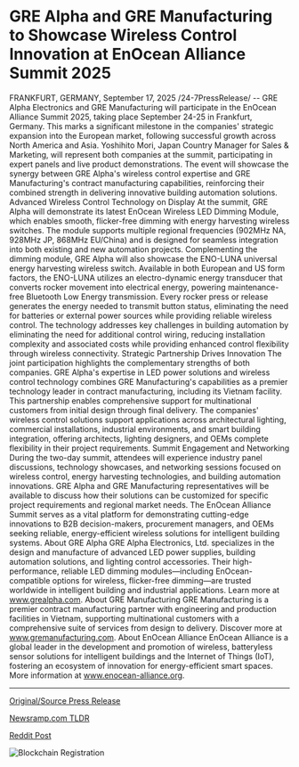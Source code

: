# GRE Alpha and GRE Manufacturing to Showcase Wireless Control Innovation at EnOcean Alliance Summit 2025

FRANKFURT, GERMANY, September 17, 2025 /24-7PressRelease/ -- GRE Alpha Electronics and GRE Manufacturing will participate in the EnOcean Alliance Summit 2025, taking place September 24-25 in Frankfurt, Germany. This marks a significant milestone in the companies' strategic expansion into the European market, following successful growth across North America and Asia.  Yoshihito Mori, Japan Country Manager for Sales & Marketing, will represent both companies at the summit, participating in expert panels and live product demonstrations.   The event will showcase the synergy between GRE Alpha's wireless control expertise and GRE Manufacturing's contract manufacturing capabilities, reinforcing their combined strength in delivering innovative building automation solutions.  Advanced Wireless Control Technology on Display  At the summit, GRE Alpha will demonstrate its latest EnOcean Wireless LED Dimming Module, which enables smooth, flicker-free dimming with energy harvesting wireless switches. The module supports multiple regional frequencies (902MHz NA, 928MHz JP, 868MHz EU/China) and is designed for seamless integration into both existing and new automation projects.  Complementing the dimming module, GRE Alpha will also showcase the ENO-LUNA universal energy harvesting wireless switch. Available in both European and US form factors, the ENO-LUNA utilizes an electro-dynamic energy transducer that converts rocker movement into electrical energy, powering maintenance-free Bluetooth Low Energy transmission. Every rocker press or release generates the energy needed to transmit button status, eliminating the need for batteries or external power sources while providing reliable wireless control.  The technology addresses key challenges in building automation by eliminating the need for additional control wiring, reducing installation complexity and associated costs while providing enhanced control flexibility through wireless connectivity.  Strategic Partnership Drives Innovation  The joint participation highlights the complementary strengths of both companies. GRE Alpha's expertise in LED power solutions and wireless control technology combines GRE Manufacturing's capabilities as a premier technology leader in contract manufacturing, including its Vietnam facility. This partnership enables comprehensive support for multinational customers from initial design through final delivery.  The companies' wireless control solutions support applications across architectural lighting, commercial installations, industrial environments, and smart building integration, offering architects, lighting designers, and OEMs complete flexibility in their project requirements.  Summit Engagement and Networking  During the two-day summit, attendees will experience industry panel discussions, technology showcases, and networking sessions focused on wireless control, energy harvesting technologies, and building automation innovations. GRE Alpha and GRE Manufacturing representatives will be available to discuss how their solutions can be customized for specific project requirements and regional market needs.  The EnOcean Alliance Summit serves as a vital platform for demonstrating cutting-edge innovations to B2B decision-makers, procurement managers, and OEMs seeking reliable, energy-efficient wireless solutions for intelligent building systems.  About GRE Alpha  GRE Alpha Electronics, Ltd. specializes in the design and manufacture of advanced LED power supplies, building automation solutions, and lighting control accessories. Their high-performance, reliable LED dimming modules—including EnOcean-compatible options for wireless, flicker-free dimming—are trusted worldwide in intelligent building and industrial applications. Learn more at www.grealpha.com.  About GRE Manufacturing  GRE Manufacturing is a premier contract manufacturing partner with engineering and production facilities in Vietnam, supporting multinational customers with a comprehensive suite of services from design to delivery. Discover more at www.gremanufacturing.com.  About EnOcean Alliance  EnOcean Alliance is a global leader in the development and promotion of wireless, batteryless sensor solutions for intelligent buildings and the Internet of Things (IoT), fostering an ecosystem of innovation for energy-efficient smart spaces. More information at www.enocean-alliance.org. 

---

[Original/Source Press Release](https://www.24-7pressrelease.com/press-release/526844/gre-alpha-and-gre-manufacturing-to-showcase-wireless-control-innovation-at-enocean-alliance-summit-2025)
                    

[Newsramp.com TLDR](https://newsramp.com/curated-news/gre-companies-showcase-wireless-energy-harvesting-tech-at-enocean-summit/d0e16a8fc4aaa68c13201d0924b1dfe2) 

 



[Reddit Post](https://www.reddit.com/r/Business_NewsRamp/comments/1nj6xpr/gre_companies_showcase_wireless_energy_harvesting/) 



![Blockchain Registration](https://cdn.newsramp.app/24-7PressRelease/qrcode/259/17/file1ow_.webp)